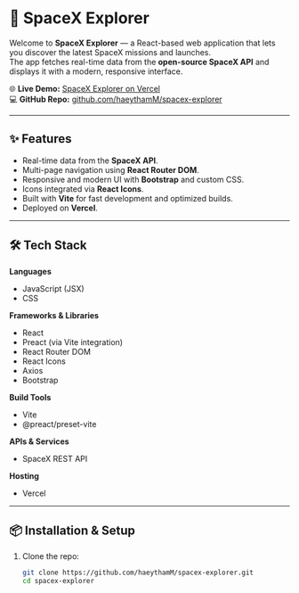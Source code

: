 # 🚀 SpaceX Explorer

Welcome to **SpaceX Explorer** — a React-based web application that lets you discover the latest SpaceX missions and launches.  
The app fetches real-time data from the **open-source SpaceX API** and displays it with a modern, responsive interface.

🌐 **Live Demo:** [SpaceX Explorer on Vercel](https://space-x-weld-alpha.vercel.app/)  
💻 **GitHub Repo:** [github.com/haeythamM/spacex-explorer](https://github.com/haeythamM/SpaceX-Explorer)

---

## ✨ Features
- Real-time data from the **SpaceX API**.
- Multi-page navigation using **React Router DOM**.
- Responsive and modern UI with **Bootstrap** and custom CSS.
- Icons integrated via **React Icons**.
- Built with **Vite** for fast development and optimized builds.
- Deployed on **Vercel**.

---

## 🛠️ Tech Stack

**Languages**
- JavaScript (JSX)
- CSS

**Frameworks & Libraries**
- React
- Preact (via Vite integration)
- React Router DOM
- React Icons
- Axios
- Bootstrap

**Build Tools**
- Vite
- @preact/preset-vite

**APIs & Services**
- SpaceX REST API

**Hosting**
- Vercel

---

## 📦 Installation & Setup

1. Clone the repo:
   ```bash
   git clone https://github.com/haeythamM/spacex-explorer.git
   cd spacex-explorer
